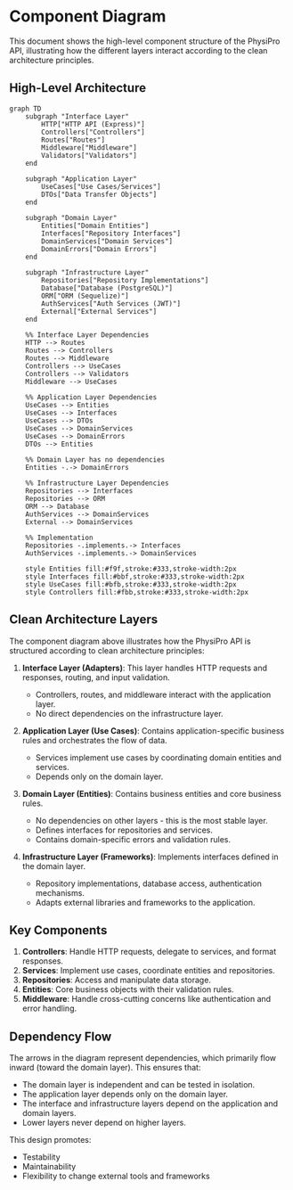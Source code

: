 # Component Diagram

This document shows the high-level component structure of the PhysiPro API, illustrating how the different layers interact according to the clean architecture principles.

## High-Level Architecture

```mermaid
graph TD
    subgraph "Interface Layer"
        HTTP["HTTP API (Express)"]
        Controllers["Controllers"]
        Routes["Routes"]
        Middleware["Middleware"]
        Validators["Validators"]
    end

    subgraph "Application Layer"
        UseCases["Use Cases/Services"]
        DTOs["Data Transfer Objects"]
    end

    subgraph "Domain Layer"
        Entities["Domain Entities"]
        Interfaces["Repository Interfaces"]
        DomainServices["Domain Services"]
        DomainErrors["Domain Errors"]
    end

    subgraph "Infrastructure Layer"
        Repositories["Repository Implementations"]
        Database["Database (PostgreSQL)"]
        ORM["ORM (Sequelize)"]
        AuthServices["Auth Services (JWT)"]
        External["External Services"]
    end

    %% Interface Layer Dependencies
    HTTP --> Routes
    Routes --> Controllers
    Routes --> Middleware
    Controllers --> UseCases
    Controllers --> Validators
    Middleware --> UseCases

    %% Application Layer Dependencies
    UseCases --> Entities
    UseCases --> Interfaces
    UseCases --> DTOs
    UseCases --> DomainServices
    UseCases --> DomainErrors
    DTOs --> Entities

    %% Domain Layer has no dependencies
    Entities -.-> DomainErrors
    
    %% Infrastructure Layer Dependencies
    Repositories --> Interfaces
    Repositories --> ORM
    ORM --> Database
    AuthServices --> DomainServices
    External --> DomainServices
    
    %% Implementation
    Repositories -.implements.-> Interfaces
    AuthServices -.implements.-> DomainServices
    
    style Entities fill:#f9f,stroke:#333,stroke-width:2px
    style Interfaces fill:#bbf,stroke:#333,stroke-width:2px
    style UseCases fill:#bfb,stroke:#333,stroke-width:2px
    style Controllers fill:#fbb,stroke:#333,stroke-width:2px
```

## Clean Architecture Layers

The component diagram above illustrates how the PhysiPro API is structured according to clean architecture principles:

1. **Interface Layer (Adapters)**: This layer handles HTTP requests and responses, routing, and input validation.
   - Controllers, routes, and middleware interact with the application layer.
   - No direct dependencies on the infrastructure layer.

2. **Application Layer (Use Cases)**: Contains application-specific business rules and orchestrates the flow of data.
   - Services implement use cases by coordinating domain entities and services.
   - Depends only on the domain layer.

3. **Domain Layer (Entities)**: Contains business entities and core business rules.
   - No dependencies on other layers - this is the most stable layer.
   - Defines interfaces for repositories and services.
   - Contains domain-specific errors and validation rules.

4. **Infrastructure Layer (Frameworks)**: Implements interfaces defined in the domain layer.
   - Repository implementations, database access, authentication mechanisms.
   - Adapts external libraries and frameworks to the application.

## Key Components

1. **Controllers**: Handle HTTP requests, delegate to services, and format responses.
2. **Services**: Implement use cases, coordinate entities and repositories.
3. **Repositories**: Access and manipulate data storage.
4. **Entities**: Core business objects with their validation rules.
5. **Middleware**: Handle cross-cutting concerns like authentication and error handling.

## Dependency Flow

The arrows in the diagram represent dependencies, which primarily flow inward (toward the domain layer). This ensures that:

- The domain layer is independent and can be tested in isolation.
- The application layer depends only on the domain layer.
- The interface and infrastructure layers depend on the application and domain layers.
- Lower layers never depend on higher layers.

This design promotes:
- Testability
- Maintainability
- Flexibility to change external tools and frameworks 
